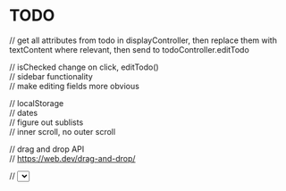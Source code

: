 # TODO

// get all attributes from todo in displayController, then replace them with textContent where relevant, then send to todoController.editTodo

// isChecked change on click, editTodo()            
// sidebar functionality        
// make editing fields more obvious

// localStorage             
// dates            
// figure out sublists              
// inner scroll, no outer scroll            

// drag and drop API            
// https://web.dev/drag-and-drop/       

// <select> pulldown for priority (maybe put this into expanded card and not normal todo)        